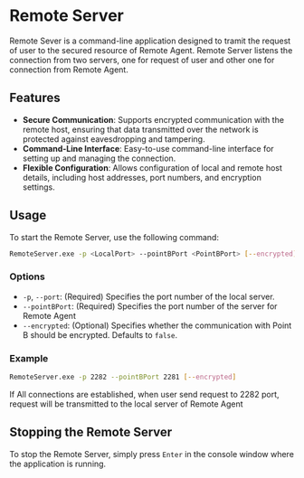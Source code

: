 # Remote Server

Remote Sever is a command-line application designed to tramit the request of user to the secured resource of Remote Agent.
Remote Server listens the connection from two servers, one for request of user and other one for connection from Remote Agent.
## Features

- **Secure Communication**: Supports encrypted communication with the remote host, ensuring that data transmitted over the network is protected against eavesdropping and tampering.
- **Command-Line Interface**: Easy-to-use command-line interface for setting up and managing the connection.
- **Flexible Configuration**: Allows configuration of local and remote host details, including host addresses, port numbers, and encryption settings.


## Usage

To start the Remote Server, use the following command:

```sh
RemoteServer.exe -p <LocalPort> --pointBPort <PointBPort> [--encrypted]
```
### Options

- `-p`, `--port`: (Required) Specifies the port number of the local server.
- `--pointBPort`: (Required) Specifies the port number of the server for Remote Agent
- `--encrypted`: (Optional) Specifies whether the communication with Point B should be encrypted. Defaults to `false`.

### Example

```sh
RemoteServer.exe -p 2282 --pointBPort 2281 [--encrypted]
```
If All connections are established, when user send request to 2282 port, request will be transmitted to the local server of Remote Agent
## Stopping the Remote Server

To stop the Remote Server, simply press `Enter` in the console window where the application is running.